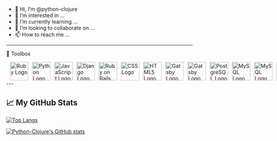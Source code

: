 - 👋 Hi, I’m @python-clojure
- 👀 I’m interested in ...
- 🌱 I’m currently learning ...
- 💞️ I’m looking to collaborate on ...
- 📫 How to reach me ...

---

🧰 Toolbox
<div style="display:flex;justify-content:space-around;">
<img style="margin-left:10px;" src="https://cdn.worldvectorlogo.com/logos/ruby.svg" alt="Ruby Logo" width="50" height="50"/> <img style="margin-left:10px;" src="https://cdn.worldvectorlogo.com/logos/python-5.svg" alt="Python Logo" width="50" height="50"/><img style="margin-left:10px;" src="https://cdn.worldvectorlogo.com/logos/logo-javascript.svg" alt="JavaScript Logo" width="50" height="50"/><img style="margin-left:10px;" src="https://cdn.worldvectorlogo.com/logos/django.svg" alt="Django Logo" width="50" height="50"/><img style="margin-left:10px;" src="https://cdn.worldvectorlogo.com/logos/rails-1.svg" alt="Ruby on Rails Logo" width="50" height="50"/><img style="margin-left:10px;" src="https://cdn.worldvectorlogo.com/logos/css3.svg" alt="CSS Logo" width="50" height="50"/><img style="margin-left:10px;" src="https://cdn.worldvectorlogo.com/logos/html5.svg" alt="HTML5 Logo" width="50" height="50"/><img style="margin-left:10px;" src="https://cdn.worldvectorlogo.com/logos/gatsby-logo.svg" alt="Gatsby Logo" width="50" height="50"/><img style="margin-left:10px;" src="https://cdn.worldvectorlogo.com/logos/gatsby-logo.svg" alt="Gatsby Logo" width="50" height="50"/><img style="margin-left:10px;" src="https://cdn.worldvectorlogo.com/logos/postgresql.svg" alt="PostgreSQL Logo" width="50" height="50"/><img style="margin-left:10px;" src="https://cdn.worldvectorlogo.com/logos/mysql-5.svg" alt="MySQL Logo" width="50" height="50"/><img style="margin-left:10px;" src="https://cdn.worldvectorlogo.com/logos/mysql-5.svg" alt="MySQL Logo" width="50" height="50"/><img style="margin-left:10px;" src="https://cdn.worldvectorlogo.com/logos/mongodb.svg" alt="MongoDB Logo" width="50" height="50"/><img style="margin-left:10px;" src="https://cdn.worldvectorlogo.com/logos/git.svg" alt="Git Logo" width="50" height="50"/><img style="margin-left:10px;" src="https://cdn.worldvectorlogo.com/logos/vue-9.svg" alt="Vue Logo" width="50" height="50"/><img style="margin-left:10px;" src="https://cdn.worldvectorlogo.com/logos/next-js.svg" alt="NextJS Logo" width="50" height="50"/><img style="margin-left:10px;" src="https://cdn.worldvectorlogo.com/logos/bootstrap-5-1.svg" alt="Bootstrap 5 Logo" width="50" height="50"/><img style="margin-left:10px;" src="https://cdn.worldvectorlogo.com/logos/aws-logo.svg" alt="AWS Logo" width="50" height="50"/><img style="margin-left:10px;" src="https://cdn.worldvectorlogo.com/logos/tensorflow-2.svg" alt="TensorFlow Logo" width="50" height="50"/><img style="margin-left:10px;" src="https://cdn.worldvectorlogo.com/logos/npm.svg" alt="npm Logo" width="50" height="50"/><img style="margin-left:10px;" src="https://cdn.worldvectorlogo.com/logos/yarn.svg" alt="Yarn Logo" width="50" height="50"/><img style="margin-left:10px;" src="https://cdn.worldvectorlogo.com/logos/react-2.svg" alt="ReactJS Logo" width="50" height="50"/><img style="margin-left:10px;" src="https://cdn.worldvectorlogo.com/logos/material-ui-1.svg" alt="Material UI Logo" width="50" height="50"/><img style="margin-left:10px;" src="https://cdn.worldvectorlogo.com/logos/tailwind-css-2.svg" alt="Tailwind CSS Logo" width="50" height="50"/><img style="margin-left:10px;" src="https://cdn.worldvectorlogo.com/logos/vim.svg" alt="Vim Logo" width="50" height="50"/><img style="margin-left:10px;" src="https://cdn.worldvectorlogo.com/logos/nodejs.svg" alt="NodeJS Logo" width="50" height="50"/><img style="margin-left:10px;" src="https://cdn.worldvectorlogo.com/logos/express-109.svg" alt="ExpressJS Logo" width="50" height="50"/>


</div>
---


## &#x1f4c8; My GitHub Stats

[![Top Langs](https://github-readme-stats.vercel.app/api/top-langs/?username=python-clojure&hide=java,html,css&theme=radical)](https://github.com/anuraghazra/github-readme-stats)

[![Python-Clojure's GitHub stats](https://github-readme-stats.vercel.app/api?username=python-clojure&theme=radical)](https://github.com/anuraghazra/github-readme-stats)
